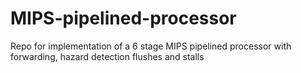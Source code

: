 # MIPS-pipelined-processor
Repo for implementation of a 6 stage MIPS pipelined processor with forwarding, hazard detection flushes and stalls
